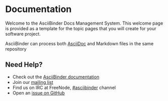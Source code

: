 # Documentation

Welcome to the AsciiBinder Docs Management System. This welcome page is provided as a template for the topic pages that you will create for your software project.

AsciiBinder can process both [AsciiDoc](index.html) and Markdown files in the same repository

## Need Help?

* Check out the [AsciiBinder documentation](http://www.asciibinder.org/latest/welcome/)
* Join our [mailing list](http://groups.google.com/group/asciibinder)
* Find us on IRC at FreeNode, [#asciibinder](http://webchat.freenode.net/?randomnick=1&channels=asciibinder&uio=d4) channel
* Open an [issue on GitHub](https://github.com/redhataccess/ascii_binder/issues)
